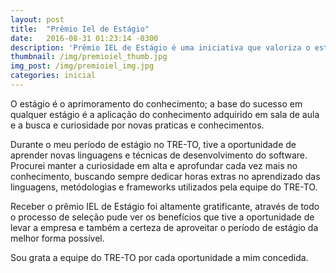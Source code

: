 ```yaml
---
layout: post
title:  "Prêmio Iel de Estágio"
date:   2016-08-31 01:23:14 -0300
description: 'Prêmio IEL de Estágio é uma iniciativa que valoriza o estagiário, professores e profissionais supervisores.'
thumbnail: /img/premioiel_thumb.jpg
img_post: /img/premioiel_img.jpg
categories: inicial
---
```


O estágio é o aprimoramento do conhecimento; a base do sucesso em qualquer estágio é a aplicação do conhecimento adquirido em sala de aula e a busca e curiosidade por novas praticas e conhecimentos.

Durante o meu período de estágio no TRE-TO, tive a oportunidade de aprender novas linguagens e técnicas de desenvolvimento do software. Procurei manter a curiosidade em alta e aprofundar cada vez mais no conhecimento, buscando sempre dedicar horas extras no aprendizado das linguagens, metódologias e frameworks utilizados pela equipe do TRE-TO.

Receber o prêmio IEL de Estágio foi altamente gratificante, através de todo o processo de seleção pude ver os benefícios que tive a oportunidade de levar a empresa e também a certeza de aproveitar o período de estágio da melhor forma possível.

Sou grata a equipe do TRE-TO por cada oportunidade a mim concedida.
